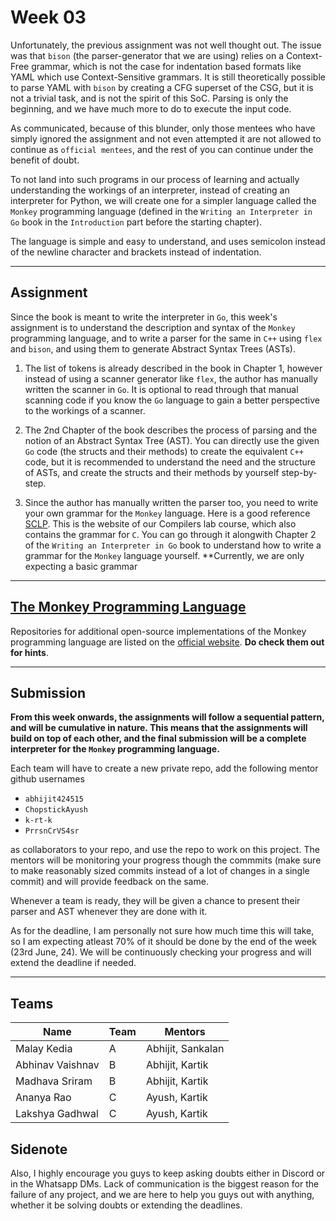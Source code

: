 # Week 03

Unfortunately, the previous assignment was not well thought out. The issue was that `bison` (the parser-generator that we are using) relies on a Context-Free grammar, which is not the case for indentation based formats like YAML which use Context-Sensitive grammars. It is still theoretically possible to parse YAML with `bison` by creating a CFG superset of the CSG, but it is not a trivial task, and is not the spirit of this SoC. Parsing is only the beginning, and we have much more to do to execute the input code. 

As communicated, because of this blunder, only those mentees who have simply ignored the assignment and not even attempted it are not allowed to continue as `official mentees`, and the rest of you can continue under the benefit of doubt.

To not land into such programs in our process of learning and actually understanding the workings of an interpreter, instead of creating an interpreter for Python, we will create one for a simpler language called the `Monkey` programming language (defined in the `Writing an Interpreter in Go` book in the `Introduction` part before the starting chapter). 

The language is simple and easy to understand, and uses semicolon instead of the newline character and brackets instead of indentation. 

---

## Assignment

Since the book is meant to write the interpreter in `Go`, this week's assignment is to understand the description and syntax of the `Monkey` programming language, and to write a parser for the same in `C++` using `flex` and `bison`, and using them to generate Abstract Syntax Trees (ASTs). 

1. The list of tokens is already described in the book in Chapter 1, however instead of using a scanner generator like `flex`, the author has manually written the scanner in `Go`. It is optional to read through that manual scanning code if you know the `Go` language to gain a better perspective to the workings of a scanner.

2. The 2nd Chapter of the book describes the process of parsing and the notion of an Abstract Syntax Tree (AST). You can directly use the given `Go` code (the structs and their methods) to create the equivalent `C++` code, but it is recommended to understand the need and the structure of ASTs, and create the structs and their methods by yourself step-by-step. 

3. Since the author has manually written the parser too, you need to write your own grammar for the `Monkey` language. Here is a good reference [SCLP](https://www.cse.iitb.ac.in/~uday/sclp-web/). This is the website of our Compilers lab course, which also contains the grammar for `C`. You can go through it alongwith Chapter 2 of the `Writing an Interpreter in Go` book to understand how to write a grammar for the `Monkey` language yourself. **Currently, we are only expecting a basic grammar

---

## [The Monkey Programming Language](./monkey.md)

Repositories for additional open-source implementations of the Monkey programming language are listed on the [official website](https://monkeylang.org/). **Do check them out for hints**.

---

## Submission

**From this week onwards, the assignments will follow a sequential pattern, and will be cumulative in nature. This means that the assignments will build on top of each other, and the final submission will be a complete interpreter for the `Monkey` programming language.**

Each team will have to create a new private repo, add the following mentor github usernames

- `abhijit424515`
- `ChopstickAyush`
- `k-rt-k`
- `PrrsnCrVS4sr`

as collaborators to your repo, and use the repo to work on this project. The mentors will be monitoring your progress though the commmits (make sure to make reasonably sized commits instead of a lot of changes in a single commit) and will provide feedback on the same.

Whenever a team is ready, they will be given a chance to present their parser and AST whenever they are done with it.

As for the deadline, I am personally not sure how much time this will take, so I am expecting atleast 70% of it should be done by the end of the week (23rd June, 24). We will be continuously checking your progress and will extend the deadline if needed.

---

## Teams

| Name             | Team | Mentors           |
| ---------------- | ---- | ----------------- |
| Malay Kedia      | A    | Abhijit, Sankalan |
| Abhinav Vaishnav | B    | Abhijit, Kartik   |
| Madhava Sriram   | B    | Abhijit, Kartik   |
| Ananya Rao       | C    | Ayush, Kartik     |
| Lakshya Gadhwal  | C    | Ayush, Kartik     |

## Sidenote

Also, I highly encourage you guys to keep asking doubts either in Discord or in the Whatsapp DMs. Lack of communication is the biggest reason for the failure of any project, and we are here to help you guys out with anything, whether it be solving doubts or extending the deadlines.